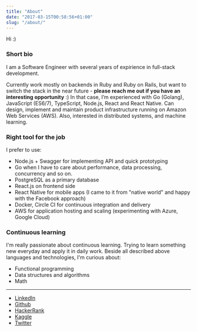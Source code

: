 ```yaml
---
title: "About"
date: "2017-03-15T00:58:56+01:00"
slug: "/about/"
---
```


Hi :)

### Short bio

I am a Software Engineer with several years of expirience in full-stack development.

Currently work mostly on backends in Ruby and Ruby on Rails, but want to switch the stack in the near future - **please reach me out if you have an interesting opportunity** :)
In that case, I’m experienced with Go (Golang), JavaScript (ES6/7), TypeScript, Node.js, React and React Native.
Can design, implement and maintain product infrastructure running on Amazon Web Services (AWS).
Also, interested in distributed systems, and machine learning.

### Right tool for the job

I prefer to use:

* Node.js + Swagger for implementing API and quick prototyping
* Go when I have to care about performance, data processing, concurrency and so on.
* PostgreSQL as a primary database
* React.js on frontend side
* React Native for mobile apps (I came to it from "native world" and happy with the Facebook approach)
* Docker, Circle CI for continuous integration and delivery
* AWS for application hosting and scaling (experimenting with Azure, Google Cloud)

### Continuous learning

I'm really passionate about continuous learning. Trying to learn something new everyday and apply it in daily work.
Beside all described above languages and technologies, I'm curious about:

* Functional programming
* Data structures and algorithms
* Math

--------

* [LinkedIn](https://www.linkedin.com/in/akrisanov)
* [Github](https://github.com/akrisanov)
* [HackerRank](https://www.hackerrank.com/akrisanov)
* [Kaggle](https://www.kaggle.com/akrisanov)
* [Twitter](https://twitter.com/akrisanov)